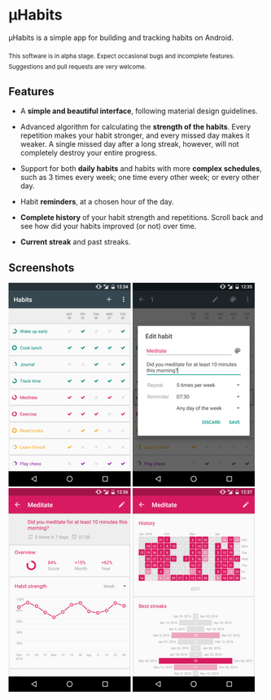 # µHabits

µHabits is a simple app for building and tracking habits on Android.

<sub>This software is in alpha stage. Expect occasional bugs and incomplete features.
Suggestions and pull requests are very welcome.</sub>

## Features

* A **simple and beautiful interface**, following material design guidelines.

* Advanced algorithm for calculating the **strength of the habits**. Every repetition
    makes your habit stronger, and every missed day makes it weaker. A single missed
    day after a long streak, however, will not completely destroy your entire progress.
    
* Support for both **daily habits** and habits with more **complex schedules**, such as 3 times
  every week; one time every other week; or every other day.
  
* Habit **reminders**, at a chosen hour of the day.

* **Complete history** of your habit strength and repetitions. Scroll back and see
    how did your habits improved (or not) over time.
  
* **Current streak** and past streaks.

## Screenshots

[![Main screen][screen1th]][screen1]
[![Edit habit][screen2th]][screen2]
[![Habit strength][screen3th]][screen3]
[![Habit history and streaks][screen4th]][screen4]

[screen1]: screenshots/original/uhabits1.png
[screen2]: screenshots/original/uhabits2.png
[screen3]: screenshots/original/uhabits3.png
[screen4]: screenshots/original/uhabits4.png
[screen1th]: screenshots/thumbs/uhabits1.png
[screen2th]: screenshots/thumbs/uhabits2.png
[screen3th]: screenshots/thumbs/uhabits3.png
[screen4th]: screenshots/thumbs/uhabits4.png
